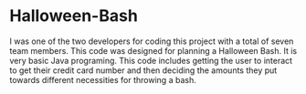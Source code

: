 # Halloween-Bash
I was one of the two developers for coding this project with a total of seven team members. This code was designed for planning a Halloween Bash. It is very basic Java programing. This code includes getting the user to interact to get their credit card number and then deciding the amounts they put towards different necessities for throwing a bash.
